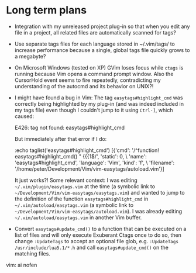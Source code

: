 # Long term plans

 * Integration with my unreleased project plug-in so that when you edit any
   file in a project, all related files are automatically scanned for tags?

 * Use separate tags files for each language stored in ~/.vim/tags/ to increase
   performance because a single, global tags file quickly grows to a megabyte?

 * On Microsoft Windows (tested on XP) GVim loses focus while `ctags` is
   running because Vim opens a command prompt window. Also the CursorHold event
   seems to fire repeatedly, contradicting my understanding of the autocmd and
   its behavior on UNIX?!

 * I might have found a bug in Vim: The tag `easytags#highlight_cmd` was
   correctly being highlighted by my plug-in (and was indeed included in my
   tags file) even though I couldn't jump to it using `Ctrl-]`, which caused:

    E426: tag not found: easytags#highlight_cmd

   But immediately after that error if I do:

    :echo taglist('easytags#highlight_cmd')
    [{'cmd': '/^function! easytags#highlight_cmd() " {{{1$/', 'static': 0,
    \ 'name': 'easytags#highlight_cmd', 'language': 'Vim', 'kind': 'f',
    \ 'filename': '/home/peter/Development/Vim/vim-easytags/autoload.vim'}]

   It just works?! Some relevant context:
   I was editing `~/.vim/plugin/easytags.vim` at the time (a symbolic link to
   `~/Development/Vim/vim-easytags/easytags.vim`) and wanted to jump to the
   definition of the function `easytags#highlight_cmd` in
   `~/.vim/autoload/easytags.vim` (a symbolic link to
   `~/Development/Vim/vim-easytags/autoload.vim`). I was already editing
   `~/.vim/autoload/easytags.vim` in another Vim buffer.

 * Convert `easytags#update_cmd()` to a function that can be executed on a
   list of files and will only execute Exuberant Ctags once to do so, then
   change `:UpdateTags` to accept an optional file glob, e.g. `:UpdateTags
   /usr/include/lua5.1/*.h` and call `easytags#update_cmd()` on the matching
   files.

vim: ai nofen
